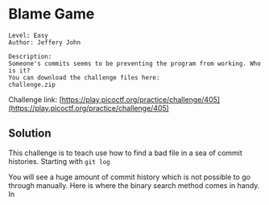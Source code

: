# Blame Game

```
Level: Easy
Author: Jeffery John

Description:
Someone's commits seems to be preventing the program from working. Who is it?
You can download the challenge files here:
challenge.zip
```
Challenge link: [https://play.picoctf.org/practice/challenge/405](https://play.picoctf.org/practice/challenge/405)

## Solution

This challenge is to teach use how to find a bad file in a sea of commit histories. Starting with `git log`

You will see a huge amount of commit history which is not possible to go through manually. Here is where the binary search method comes in handy.
In
